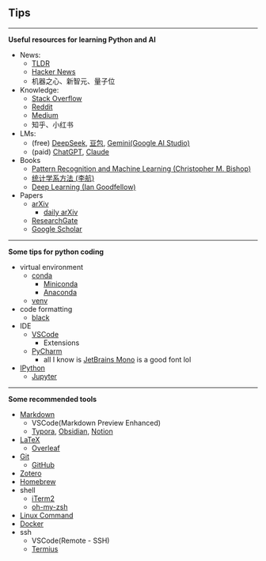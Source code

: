 ## Tips

---

**Useful resources for learning Python and AI**
- News:
  - [TLDR](https://tldr.tech)
  - [Hacker News](https://news.ycombinator.com)
  - 机器之心、新智元、量子位
- Knowledge:
  - [Stack Overflow](https://stackoverflow.com)
  - [Reddit](https://www.reddit.com)
  - [Medium](https://medium.com)
  - 知乎、小红书
- LMs:
  - (free) [DeepSeek](https://chat.deepseek.com), [豆包](https://www.doubao.com), [Gemini(Google AI Studio)](https://aistudio.google.com/prompts/new_chat)
  - (paid) [ChatGPT](https://chatgpt.com), [Claude](https://claude.ai)
- Books
  - [Pattern Recognition and Machine Learning (Christopher M. Bishop)](https://www.microsoft.com/en-us/research/wp-content/uploads/2006/01/Bishop-Pattern-Recognition-and-Machine-Learning-2006.pdf)
  - [统计学系方法 (李航)](https://book.douban.com/subject/33437381/)
  - [Deep Learning (Ian Goodfellow)](https://www.deeplearningbook.org)
- Papers
  - [arXiv](https://arxiv.org)
    - [daily arXiv](https://dailyarxiv.com)
  - [ResearchGate](https://www.researchgate.net)
  - [Google Scholar](https://scholar.google.com)

---

**Some tips for python coding**
- virtual environment
  - [conda](https://github.com/conda/conda)
    - [Miniconda](https://www.anaconda.com/docs/getting-started/miniconda/main)
    - [Anaconda](https://www.anaconda.com)
  - [venv](https://docs.python.org/3/library/venv.html)
- code formatting
  - [black](https://github.com/psf/black)
- IDE
  - [VSCode](https://code.visualstudio.com)
    - Extensions
  - [PyCharm](https://www.jetbrains.com/pycharm/)
    - all I know is [JetBrains Mono](https://www.jetbrains.com/lp/mono/) is a good font lol
- [IPython](https://ipython.org)
  - [Jupyter](https://jupyter.org)

---

**Some recommended tools**
- [Markdown](https://www.markdownguide.org)
  - VSCode(Markdown Preview Enhanced)
  - [Typora](https://typora.io), [Obsidian](https://obsidian.md), [Notion](https://www.notion.so)
- [LaTeX](https://www.latex-project.org)
  - [Overleaf](https://www.overleaf.com)
- [Git](https://git-scm.com)
  - [GitHub](https://github.com)
- [Zotero](https://www.zotero.org)
- [Homebrew](https://brew.sh)
- shell
  - [iTerm2](https://iterm2.com)
  - [oh-my-zsh](https://ohmyz.sh)
- [Linux Command](https://linuxcommand.org)
- [Docker](https://www.docker.com)
- ssh
  - VSCode(Remote - SSH)
  - [Termius](https://termius.com/index.html)
